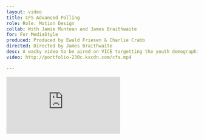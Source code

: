 ```yaml
---
layout: video
title: CFS Advanced Polling
role: Role. Motion Design
collab: With Jamie Muntean and James Braithwaite
for: For MediaStyle
produced: Produced by Ewald Friesen & Charlie Crabb
directed: Directed by James Braithwaite
desc: A wacky video to be aired on VICE targetting the youth demographic in Canada to step up and vote in the 2015 Canadian Election.
video: http://portfolio-230c.kxcdn.com/cfs.mp4

---
```

<title>CFS · Braticate</title>
<div class="grid pad-t">
    <div class="unit unit-xs-1 unit-s-1 unit-m-2-3 gutter-1-2 push">
        <div class="embed embed-16by9">
            <iframe class="embed-item" src="https://player.vimeo.com/video/142260503" frameborder="0" allowfullscreen> A video for CFS urging students to vote in the upcoming election</iframe>
        </div>
    </div>   
</div>

